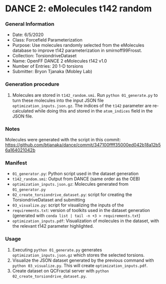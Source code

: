 # DANCE 2: eMolecules t142 random

### General Information

- Date: 6/5/2020
- Class: Forcefield Parameterization
- Purpose: Use molecules randomly selected from the eMolecules database to
  improve t142 parameterization in smirnoff99Frosst.
- Collection: TorsiondriveDataset
- Name: OpenFF DANCE 2 eMolecules t142 v1.0
- Number of Entries: 20 1-D torsions
- Submitter: Bryon Tjanaka (Mobley Lab)

### Generation procedure

1. Molecules are stored in `t142_random.smi`. Run `python 01_generate.py` to
   turn these molecules into the input JSON file `optimization_inputs.json.gz`.
   The indices of the `t142` parameter are re-calculated while doing this and
   stored in the `atom_indices` field in the JSON file.

### Notes

Molecules were generated with the script in this commit:
https://github.com/btjanaka/dance/commit/347100ffff35000ed042b18a12b56a164021042b

### Manifest

- `01_generator.py`: Python script used in the dataset generation
- `t142_random.smi`: Output from DANCE (same order as the OEB)
- `optimization_inputs.json.gz`: Molecules generated from `01_generator.py`
- `02_create_torsiondrive_dataset.py`: script for creating the
  TorsiondriveDataset and submitting
- `03_visualize.py`: script for visualizing the inputs of the
- `requirements.txt`: version of toolkits used in the dataset generation
  (generated with `conda list | tail -n +3 > requirements.txt`)
- `optimization_inputs.pdf`: Visualization of molecules in the dataset, with
  the relevant t142 parameter highlighted.

### Usage

1. Executing `python 01_generate.py` generates `optimization_inputs.json.gz`
   which stores the selected torsions.
1. Visualize the JSON dataset generated by the previous command with
   `python 03_visualize.py`. This will create `optimization_inputs.pdf`.
1. Create dataset on QCFractal server with
   `python 02_create_torsiondrive_dataset.py`.
